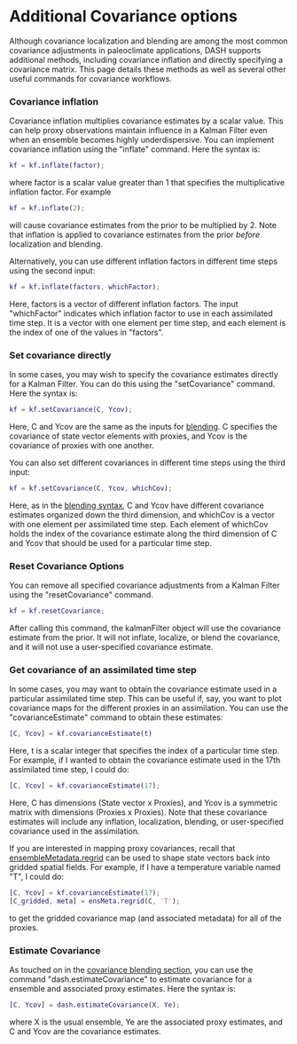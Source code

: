 
# Additional Covariance options

Although covariance localization and blending are among the most common covariance adjustments in paleoclimate applications, DASH supports additional methods, including covariance inflation and directly specifying a covariance matrix. This page details these methods as well as several other useful commands for covariance workflows.

### Covariance inflation

Covariance inflation multiplies covariance estimates by a scalar value. This can help proxy observations maintain influence in a Kalman Filter even when an ensemble becomes highly underdispersive. You can implement covariance inflation using the "inflate" command. Here the syntax is:
```matlab
kf = kf.inflate(factor);
```
where factor is a scalar value greater than 1 that specifies the multiplicative inflation factor. For example
```matlab
kf = kf.inflate(2);
```
will cause covariance estimates from the prior to be multiplied by 2. Note that inflation is applied to covariance estimates from the prior *before* localization and blending.

Alternatively, you can use different inflation factors in different time steps using the second input:
```matlab
kf = kf.inflate(factors, whichFactor);
```
Here, factors is a vector of different inflation factors. The input "whichFactor" indicates which inflation factor to use in each assimilated time step. It is a vector with one element per time step, and each element is the index of one of the values in "factors".

### Set covariance directly

In some cases, you may wish to specify the covariance estimates directly for a Kalman Filter. You can do this using the "setCovariance" command. Here the syntax is:
```matlab
kf = kf.setCovariance(C, Ycov);
```
Here, C and Ycov are the same as the inputs for [blending](blend). C specifies the covariance of state vector elements with proxies, and Ycov is the covariance of proxies with one another.

You can also set different covariances in different time steps using the third input:
```matlab
kf = kf.setCovariance(C, Ycov, whichCov);
```
Here, as in the [blending syntax](blend#blend-different-covariances-in-different-time-steps), C and Ycov have different covariance estimates organized down the third dimension, and whichCov is a vector with one element per assimilated time step. Each element of whichCov holds the index of the covariance estimate along the third dimension of C and Ycov that should be used for a particular time step.

### Reset Covariance Options

You can remove all specified covariance adjustments from a Kalman Filter using the "resetCovariance" command.
```matlab
kf = kf.resetCovariance;
```
After calling this command, the kalmanFilter object will use the covariance estimate from the prior. It will not inflate, localize, or blend the covariance, and it will not use a user-specified covariance estimate.

### Get covariance of an assimilated time step

In some cases, you may want to obtain the covariance estimate used in a particular assimilated time step. This can be useful if, say, you want to plot covariance maps for the different proxies in an assimilation. You can use the "covarianceEstimate" command to obtain these estimates:
```matlab
[C, Ycov] = kf.covarianceEstimate(t)
```
Here, t is a scalar integer that specifies the index of a particular time step. For example, if I wanted to obtain the covariance estimate used in the 17th assimilated time step, I could do:
```matlab
[C, Ycov] = kf.covarianceEstimate(17);
```
Here, C has dimensions (State vector x Proxies), and Ycov is a symmetric matrix with dimensions (Proxies x Proxies). Note that these covariance estimates will include any inflation, localization, blending, or user-specified covariance used in the assimilation.

 If you are interested in mapping proxy covariances, recall that [ensembleMetadata.regrid](..\ensembleMetadata\regrid) can be used to shape state vectors back into gridded spatial fields. For example, if I have a temperature variable named "T", I could do:
```matlab
[C, Ycov] = kf.covarianceEstimate(17);
[C_gridded, meta] = ensMeta.regrid(C, 'T');
```
to get the gridded covariance map (and associated metadata) for all of the proxies.

### Estimate Covariance

As touched on in the [covariance blending section](blend), you can use the command "dash.estimateCovariance" to estimate covariance for a ensemble and associated proxy estimates. Here the syntax is:
```matlab
[C, Ycov] = dash.estimateCovariance(X, Ye);
```
where X is the usual ensemble, Ye are the associated proxy estimates, and C and Ycov are the covariance estimates.
